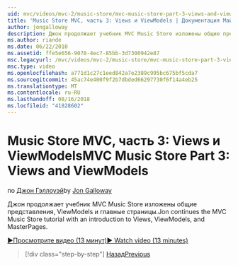 ```yaml
---
uid: mvc/videos/mvc-2/music-store/mvc-music-store-part-3-views-and-viewmodels
title: 'Music Store MVC, часть 3: Views и ViewModels | Документация Майкрософт'
author: jongalloway
description: Джон продолжает учебник MVC Music Store изложены общие представления, ViewModels и главные страницы.
ms.author: riande
ms.date: 06/22/2010
ms.assetid: ffe5e656-9078-4ec7-85bb-3d7300942e87
msc.legacyurl: /mvc/videos/mvc-2/music-store/mvc-music-store-part-3-views-and-viewmodels
msc.type: video
ms.openlocfilehash: a771d1c27c1eed842a7e2389c995bc675bf5cda7
ms.sourcegitcommit: 45ac74e400f9f2b7dbded66297730f6f14a4eb25
ms.translationtype: MT
ms.contentlocale: ru-RU
ms.lasthandoff: 08/16/2018
ms.locfileid: "41828602"
---
```

<a name="mvc-music-store-part-3-views-and-viewmodels"></a><span data-ttu-id="fc17c-103">Music Store MVC, часть 3: Views и ViewModels</span><span class="sxs-lookup"><span data-stu-id="fc17c-103">MVC Music Store Part 3: Views and ViewModels</span></span>
====================
<span data-ttu-id="fc17c-104">по [Джон Гэллоуэй](https://github.com/jongalloway)</span><span class="sxs-lookup"><span data-stu-id="fc17c-104">by [Jon Galloway](https://github.com/jongalloway)</span></span>

<span data-ttu-id="fc17c-105">Джон продолжает учебник MVC Music Store изложены общие представления, ViewModels и главные страницы.</span><span class="sxs-lookup"><span data-stu-id="fc17c-105">Jon continues the MVC Music Store tutorial with an introduction to Views, ViewModels, and MasterPages.</span></span>

[<span data-ttu-id="fc17c-106">&#9654;Просмотрите видео (13 минут)</span><span class="sxs-lookup"><span data-stu-id="fc17c-106">&#9654; Watch video (13 minutes)</span></span>](https://channel9.msdn.com/Blogs/ASP-NET-Site-Videos/mvc-music-store-part-3-views-and-viewmodels)

> [!div class="step-by-step"]
> [<span data-ttu-id="fc17c-107">Назад</span><span class="sxs-lookup"><span data-stu-id="fc17c-107">Previous</span></span>](mvc-music-store-part-2-controllers.md)
